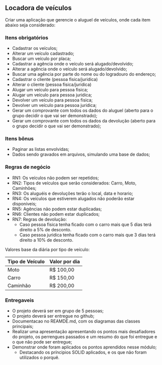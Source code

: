 
## Locadora de veículos

Criar uma aplicação que gerencie o aluguel de veículos, onde cada item abaixo seja considerado:

### Itens obrigatórios

* Cadastrar os veículos;
* Alterar um veículo cadastrado;
* Buscar um veículo por placa;
* Cadastrar a agência onde o veículo será alugado/devolvido;
* Alterar a agência onde o veículo será alugado/devolvido;
* Buscar uma agência por parte do nome ou do logradouro do endereço;
* Cadastrar o cliente (pessoa fisica/juridica)
* Alterar o cliente (pessoa fisica/juridica)
* Alugar um veículo para pessoa fisica;
* Alugar um veículo para pessoa juridica;
* Devolver um veículo para pessoa fisica;
* Devolver um veículo para pessoa juridica;
* Gerar um comprovante com todos os dados do aluguel (aberto para o grupo decidir o que vai ser demonstrado);
* Gerar um comprovante com todos os dados da devolução (aberto para o grupo decidir o que vai ser demonstrado);

### Itens bônus

* Paginar as listas envolvidas;
* Dados sendo gravados em arquivos, simulando uma base de dados;

### Regras de negócio

* RN1: Os veículos não podem ser repetidos;
* RN2: Tipos de veículos que serão considerados: Carro, Moto, Caminhões;
* RN3: Os aluguéis e devoluções terão o local, data e horario;
* RN4: Os veículos que estiverem alugados não poderão estar disponíveis;
* RN5: Agências não podem estar duplicadas;
* RN6: Clientes não podem estar duplicados;
* RN7: Regras de devolução:
    * Caso pessoa fisica tenha ficado com o carro mais que 5 dias terá direito a 5% de desconto.
    * Caso pessoa juridica tenha ficado com o carro mais que 3 dias terá direito a 10% de desconto.

Valores base da diária por tipo de veículo:

| Tipo de Veículo | Valor por dia |
| --------------- | ------------- |
| Moto            | R$ 100,00     |
| Carro           | R$ 150,00     |
| Caminhão        | R$ 200,00     |

### Entregaveis

* O projeto deverá ser em grupo de 5 pessoas;
* O projeto deverá ser entregue no github;
* Documentacao no REAMDE.md, com os diagramas das classes principais;
* Realizar uma apresentação apresentando os pontos mais desafiadores do projeto, os perrengues passados e um resumo do que foi entregue e o que não pode ser entregue;
* Demonstrar onde foram aplicados os pontos aprendidos nesse módulo;
    * Destacando os príncipios SOLID aplicados, e os que não foram utilizados o porquê.
